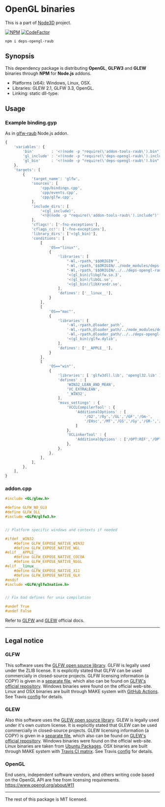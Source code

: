 # OpenGL binaries

This is a part of [Node3D](https://github.com/node-3d) project.

[![NPM](https://nodei.co/npm/deps-opengl-raub.png?compact=true)](https://www.npmjs.com/package/deps-opengl-raub)
[![CodeFactor](https://www.codefactor.io/repository/github/node-3d/deps-opengl-raub/badge)](https://www.codefactor.io/repository/github/node-3d/deps-opengl-raub)

```
npm i deps-opengl-raub
```


## Synopsis

This dependency package is distributing **OpenGL**, **GLFW3** and **GLEW**
binaries through **NPM** for **Node.js** addons.

* Platforms (x64): Windows, Linux, OSX.
* Libraries: GLEW 2.1, GLFW 3.3, OpenGL.
* Linking: static dll-type.

## Usage

### Example binding.gyp

As in [glfw-raub](https://github.com/node-3d/glfw-raub/tree/master/src) Node.js addon.

```javascript
{
	'variables': {
		'bin'        : '<!(node -p "require(\'addon-tools-raub\').bin")',
		'gl_include' : '<!(node -p "require(\'deps-opengl-raub\').include")',
		'gl_bin'     : '<!(node -p "require(\'deps-opengl-raub\').bin")',
	},
	'targets': [
		{
			'target_name': 'glfw',
			'sources': [
				'cpp/bindings.cpp',
				'cpp/events.cpp',
				'cpp/glfw.cpp',
			],
			'include_dirs': [
				'<(gl_include)',
				'<!@(node -p "require(\'addon-tools-raub\').include")',
			],
			'cflags!': ['-fno-exceptions'],
			'cflags_cc!': ['-fno-exceptions'],
			'library_dirs': ['<(gl_bin)'],
			'conditions': [
				[
					'OS=="linux"',
					{
						'libraries': [
							"-Wl,-rpath,'$$ORIGIN'",
							"-Wl,-rpath,'$$ORIGIN/../node_modules/deps-opengl-raub/<(bin)'",
							"-Wl,-rpath,'$$ORIGIN/../../deps-opengl-raub/<(bin)'",
							'<(gl_bin)/libglfw.so.3',
							'<(gl_bin)/libGL.so',
							'<(gl_bin)/libXrandr.so',
						],
						'defines': ['__linux__'],
					}
				],
				[
					'OS=="mac"',
					{
						'libraries': [
							'-Wl,-rpath,@loader_path',
							'-Wl,-rpath,@loader_path/../node_modules/deps-opengl-raub/<(bin)',
							'-Wl,-rpath,@loader_path/../../deps-opengl-raub/<(bin)',
							'<(gl_bin)/glfw.dylib',
						],
						'defines': ['__APPLE__'],
					}
				],
				[
					'OS=="win"',
					{
						'libraries': [ 'glfw3dll.lib', 'opengl32.lib' ],
						'defines' : [
							'WIN32_LEAN_AND_MEAN',
							'VC_EXTRALEAN',
							'_WIN32',
						],
						'msvs_settings' : {
							'VCCLCompilerTool' : {
								'AdditionalOptions' : [
									'/O2','/Oy','/GL','/GF','/Gm-',
									'/EHsc','/MT','/GS','/Gy','/GR-','/Gd',
								]
							},
							'VCLinkerTool' : {
								'AdditionalOptions' : ['/OPT:REF','/OPT:ICF','/LTCG']
							},
						},
					},
				],
			],
		},
	],
}
```


### addon.cpp

```cpp
#include <GL/glew.h>

#define GLFW_NO_GLU
#define GLFW_DLL
#include <GLFW/glfw3.h>


// Platform specific windows and contexts if needed

#ifdef _WIN32
	#define GLFW_EXPOSE_NATIVE_WIN32
	#define GLFW_EXPOSE_NATIVE_WGL
#elif __APPLE__
	#define GLFW_EXPOSE_NATIVE_COCOA
	#define GLFW_EXPOSE_NATIVE_NSGL
#elif __linux__
	#define GLFW_EXPOSE_NATIVE_X11
	#define GLFW_EXPOSE_NATIVE_GLX
#endif
#include <GLFW/glfw3native.h>


// Fix bad defines for unix compilation

#undef True
#undef False
```

Refer to [GLFW](https://www.glfw.org/documentation.html) and
[GLEW](http://glew.sourceforge.net/basic.html) official docs.


---

## Legal notice

### GLFW

This software uses the [GLFW open source library](http://www.glfw.org/index.html).
GLFW is legally used under the ZLIB license.
It is explicitly stated that GLFW can be used commercially in closed-source projects.
GLFW licensing information (a COPY) is given in a [separate file](/GLFW_ZLIB),
which also can be found on
[GLFW's official repository](https://github.com/glfw/glfw/blob/master/LICENSE.md).
Windows binaries were found on the official web-site.
Linux and OSX binaries are built through MAKE system with
[GitHub Actions](https://travis-ci.com/node-3d/deps-opengl-raub).
See Travis [config](https://github.com/node-3d/deps-opengl-raub/blob/master/.travis.yml)
for details.


### GLEW

Also this software uses the [GLEW open source library](http://glew.sourceforge.net/).
GLEW is legally used under it's own custom license.
It is explicitly stated that GLEW can be used commercially in closed-source projects.
GLEW licensing information (a COPY) is given in a [separate file](/GLEW_LICENSE),
which also can be found on
[GLEW's official repository](https://raw.githubusercontent.com/nigels-com/glew/master/LICENSE.txt).
Windows binaries were found on the official web-site.
Linux binaries are taken from
[Ubuntu Packages](https://packages.ubuntu.com/cosmic/libglew2.0).
OSX binaries are built through MAKE system with
[Travis CI matrix](https://travis-ci.com/node-3d/deps-opengl-raub).
See Travis [config](https://github.com/node-3d/deps-opengl-raub/blob/master/.travis.yml)
for details.


### OpenGL

End users, independent software vendors, and others writing code based on the OpenGL API
are free from licensing requirements. https://www.opengl.org/about/#11


---

The rest of this package is MIT licensed.
